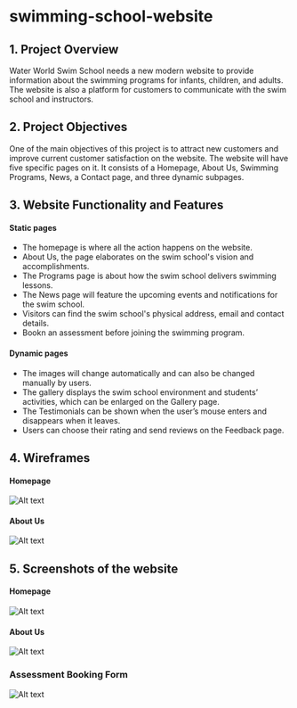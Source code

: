 # swimming-school-website

## 1.	Project Overview
Water World Swim School needs a new modern website to provide information about the swimming programs for infants, children, and adults. The website is also a platform for customers to communicate with the swim school and instructors.  

## 2.  Project Objectives 
One of the main objectives of this project is to attract new customers and improve current customer satisfaction on the website. The website will have five specific pages on it. It consists of a Homepage, About Us, Swimming Programs, News, a Contact page, and three dynamic subpages. 

## 3. Website Functionality and Features
#### Static pages
* The homepage is where all the action happens on the website.
* About Us, the page elaborates on the swim school's vision and accomplishments.
* The Programs page is about how the swim school delivers swimming lessons. 
* The News page will feature the upcoming events and notifications for the swim school. 
* Visitors can find the swim school's physical address, email and contact details. 
* Bookn an assessment before joining the swimming program.
#### Dynamic pages
* The images will change automatically and can also be changed manually by users. 
* The gallery displays the swim school environment and students’ activities, which can be enlarged on the Gallery page.
* The Testimonials can be shown when the user’s mouse enters and disappears when it leaves. 
* Users can choose their rating and send reviews on the Feedback page.

## 4. Wireframes
#### Homepage
![Alt text](Sceenshots/wireframeshp.png)
#### About Us 
![Alt text](Sceenshots/wireframeabout.png)
## 5. Screenshots of the website
#### Homepage
![Alt text](Sceenshots/Screenshothompage.png)
#### About Us
![Alt text](Sceenshots/Screenshot%20aboutus.png)
### Assessment Booking Form
![Alt text](Sceenshots/Screenshot%20assessment.png)
